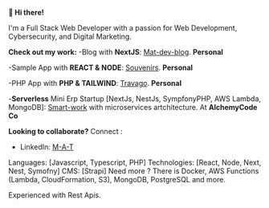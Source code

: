 **👋 Hi there!**

I'm a Full Stack Web Developer with a passion for Web Development, Cybersecurity, and Digital Marketing.

**Check out my work:**
-Blog with **NextJS**: [Mat-dev-blog](https://mat-dev-blog-nextjs.vercel.app/). **Personal**

-Sample App with **REACT & NODE**: [Souvenirs](https://souvenirsappproject.netlify.app/). **Personal**

-PHP App with **PHP & TAILWIND**: [Travago](http://travago.42web.io/). **Personal**

-**Serverless** Mini Erp Startup [NextJs, NestJs, SympfonyPHP, AWS Lambda, MongoDB]: [Smart-work](www.smartwork.tn) with microservices artchitecture. At **AlchemyCode Co**

**Looking to collaborate?**
Connect :
  - LinkedIn: [M-A-T](www.linkedin.com/in/M-A-T)

Languages: [Javascript, Typescript, PHP]
Technologies: [React, Node, Next, Nest, Symofny]
CMS: [Strapi]
Need more ? There is Docker, AWS Functions (Lambda, CloudFormation, S3), MongoDB, PostgreSQL and more.

Experienced with Rest Apis. 
